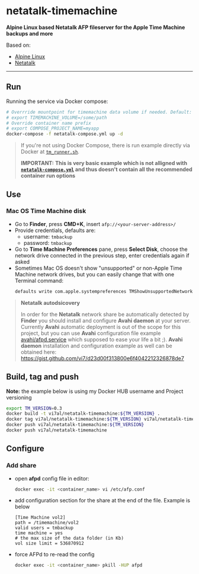 # netatalk-timemachine

**Alpine Linux based Netatalk AFP fileserver for the Apple Time Machine backups and more**

Based on:
- [Alpine Linux](https://hub.docker.com/r/library/alpine/)
- [Netatalk](https://pkgs.alpinelinux.org/packages?name=netatalk)

----------------

## Run

Running the service via Docker compose:
```sh
# Overrride mountpoint for timemachine data volume if needed. Default: `/mnt/timemachine`
# export TIMEMACHINE_VOLUME=/some/path
# Override container name prefix
# export COMPOSE_PROJECT_NAME=myapp
docker-compose -f netatalk-compose.yml up -d
```

>If you're not using Docker Compose, there is run example directly via Docker at [`tm_runner.sh`](./tm_runner.sh).
>
>**IMPORTANT:** **This is very basic example which is not alligned with [`netatalk-compose.yml`](./netatalk-compose.yml) and thus doesn't contain all the recommended container run options**

## Use

### Mac OS Time Machine disk

- Go to **Finder**, press **CMD+K**, insert `afp://<your-server-address>/`
- Provide credentials, defaults are:
  - username: `tmbackup`
  - password: `tmbackup`
- Go to **Time Machine Preferences** pane, press **Select Disk**, choose the network drive connected in the previous step, enter credentials again if asked
- Sometimes Mac OS doesn't show "unsupported" or non-Apple Time Machine network drives, but you can easily change that with one Terminal command:
  ```sh
  defaults write com.apple.systempreferences TMShowUnsupportedNetworkVolumes 1
  ```

>**Netatalk autodsicovery**
>
>In order for the **Netatalk** network share be automatically detected by **Finder** you should install and configure **Avahi daemon** at
>your server. Currently **Avahi** automatic deployment is out of the scope for this project, but you can use **Avahi** configuration file
>example [avahi/afpd.service](./avahi/afpd.service) which supposed to ease your life a bit ;). **Avahi daemon** installation and
>configuration example as well can be obtained here: https://gist.github.com/vi7/d23d00f313800e6f4042212326878de7

## Build, tag and push

**Note:** the example below is using my Docker HUB username and Project versioning

```sh
export TM_VERSION=0.3
docker build -t vi7al/netatalk-timemachine:${TM_VERSION} .
docker tag vi7al/netatalk-timemachine:${TM_VERSION} vi7al/netatalk-timemachine:latest
docker push vi7al/netatalk-timemachine:${TM_VERSION}
docker push vi7al/netatalk-timemachine
```

## Configure

### Add share

- open **afpd** config file in editor:
  ```sh
  docker exec -it <container_name> vi /etc/afp.conf
  ```

- add configuration section for the share at the end of the file. Example is below
  ```
  [Time Machine vol2]
  path = /timemachine/vol2
  valid users = tmbackup
  time machine = yes
  # the max size of the data folder (in Kb)
  vol size limit = 536870912
  ```

- force AFPd to re-read the config
  ```sh
  docker exec -it <container_name> pkill -HUP afpd
  ```
